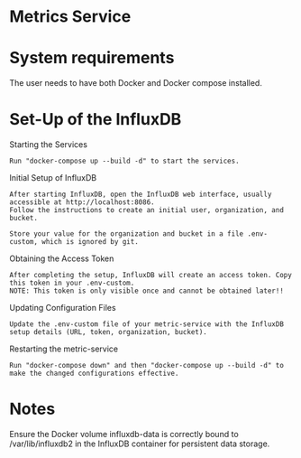# Metrics Service

# System requirements

The user needs to have both Docker and Docker compose installed.

# Set-Up of the InfluxDB

Starting the Services

    Run "docker-compose up --build -d" to start the services.

Initial Setup of InfluxDB

    After starting InfluxDB, open the InfluxDB web interface, usually accessible at http://localhost:8086.
    Follow the instructions to create an initial user, organization, and bucket.

    Store your value for the organization and bucket in a file .env-custom, which is ignored by git. 

Obtaining the Access Token

    After completing the setup, InfluxDB will create an access token. Copy this token in your .env-custom. 
    NOTE: This token is only visible once and cannot be obtained later!!

Updating Configuration Files

    Update the .env-custom file of your metric-service with the InfluxDB setup details (URL, token, organization, bucket).

Restarting the metric-service

    Run "docker-compose down" and then "docker-compose up --build -d" to make the changed configurations effective.


# Notes

Ensure the Docker volume influxdb-data is correctly bound to /var/lib/influxdb2 in the InfluxDB container for persistent data storage.



